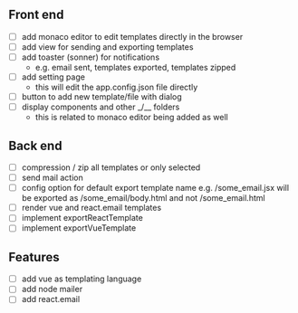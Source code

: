 ## Front end

- [ ] add monaco editor to edit templates directly in the browser
- [ ] add view for sending and exporting templates
- [ ] add toaster (sonner) for notifications
  - e.g. email sent, templates exported, templates zipped
- [ ] add setting page
  - this will edit the app.config.json file directly
- [ ] button to add new template/file with dialog
- [ ] display components and other \_/\_\_ folders
  - this is related to monaco editor being added as well

## Back end

- [ ] compression / zip all templates or only selected
- [ ] send mail action
- [ ] config option for default export template name
      e.g. /some_email.jsx will be exported as /some_email/body.html and not /some_email.html
- [ ] render vue and react.email templates
- [ ] implement exportReactTemplate
- [ ] implement exportVueTemplate

## Features

- [ ] add vue as templating language
- [ ] add node mailer
- [ ] add react.email
